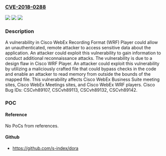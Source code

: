 ### [CVE-2018-0288](https://cve.mitre.org/cgi-bin/cvename.cgi?name=CVE-2018-0288)
![](https://img.shields.io/static/v1?label=Product&message=Cisco%20WebEx%20Recording%20Format%20Player&color=blue)
![](https://img.shields.io/static/v1?label=Version&message=Cisco%20WebEx%20Recording%20Format%20Player%20&color=brightgreen)
![](https://img.shields.io/static/v1?label=Vulnerability&message=CWE-200&color=brightgreen)

### Description

A vulnerability in Cisco WebEx Recording Format (WRF) Player could allow an unauthenticated, remote attacker to access sensitive data about the application. An attacker could exploit this vulnerability to gain information to conduct additional reconnaissance attacks. The vulnerability is due to a design flaw in Cisco WRF Player. An attacker could exploit this vulnerability by utilizing a maliciously crafted file that could bypass checks in the code and enable an attacker to read memory from outside the bounds of the mapped file. This vulnerability affects Cisco WebEx Business Suite meeting sites, Cisco WebEx Meetings sites, and Cisco WebEx WRF players. Cisco Bug IDs: CSCvh89107, CSCvh89113, CSCvh89132, CSCvh89142.

### POC

#### Reference
No PoCs from references.

#### Github
- https://github.com/s-index/dora

